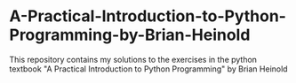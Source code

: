 # A-Practical-Introduction-to-Python-Programming-by-Brian-Heinold
This repository contains my solutions to the exercises in the python textbook "A Practical Introduction to Python Programming" by Brian Heinold
